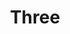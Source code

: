 ---
layout: gallery

title: Three

desc: Lorem ipsum dolor sit amet, consectetur adipisicing elit, sed do eiusmod tempor incididunt ut labore et dolore magna aliqua. Ut enim ad minim veniam, quis nostrud exercitation ullamco laboris nisi ut aliquip ex ea commodo consequat. Duis aute irure dolor in reprehenderit in voluptate velit esse cillum dolore eu fugiat nulla pariatur. Excepteur sint occaecat cupidatat non proident, sunt in culpa qui officia deserunt mollit anim id est laborum.

images:
  - url: http://placehold.it/1280x720
    th_url: http://placehold.it/200x200
  - url: http://placehold.it/1280x720
    th_url: http://placehold.it/200x200
  - url: http://placehold.it/1280x720
    th_url: http://placehold.it/200x200
  - url: http://placehold.it/1280x720
    th_url: http://placehold.it/200x200
  - url: http://placehold.it/1280x720
    th_url: http://placehold.it/200x200
  - url: http://placehold.it/1280x720
    th_url: http://placehold.it/200x200
  - url: http://placehold.it/1280x720
    th_url: http://placehold.it/200x200
  - url: http://placehold.it/1280x720
    th_url: http://placehold.it/200x200
  - url: http://placehold.it/1280x720
    th_url: http://placehold.it/200x200
  - url: http://placehold.it/1280x720
    th_url: http://placehold.it/200x200
  - url: http://placehold.it/1280x720
    th_url: http://placehold.it/200x200
  - url: http://placehold.it/1280x720
    th_url: http://placehold.it/200x200
---